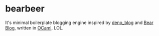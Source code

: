 # bearbeer

It's minimal boilerplate blogging engine inspired by [deno_blog] and [Bear Blog], written in [OCaml]. LOL.

[deno_blog]: https://github.com/denoland/deno_blog
[Bear Blog]: https://bearblog.dev/
[OCaml]: https://ocaml.org